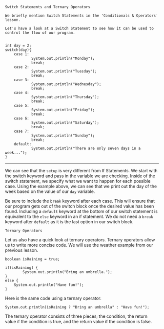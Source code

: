`Switch Statements and Ternary Operators`

    We briefly mention Switch Statements in the 'Conditionals & Operators'  lesson.

    Let's have a look at a Switch Statement to see how it can be used to control the flow of our program.


    int day = 2;
    switch(day){
        case 1:
                System.out.println("Monday");
                break;
        case 2:
                System.out.println("Tuesday");
                break;
        case 3:
                System.out.println("Wednesday");
                break;
        case 4:
                System.out.println("Thursday");
                break;
        case 5:
                System.out.println("Friday");
                break;
        case 6:
                System.out.println("Saturday");
                break;
        case 7:
                System.out.println("Sunday");
                break;
        default:
                System.out.println("There are only seven days in a week...");
    }
---------------------------------------------------------------------------
We can see that the `setup` is very different from If Statements.
We start with the switch keyword and pass in the variable we are checking.
Inside of the switch statement, we specify what we want to happen for each possible case. Using the example above, we can see that we print out the day of the week based on the value of our `day` variable.

Be sure to include the `break` keyword after each case. This will ensure that our program gets out of the switch block once the desired value has been found. Including a `default` keyword at the bottom of our switch statement is equivalent to the `else` keyword in an if statement. We do not need a `break` keyword after `default` as it is the last option in our switch block.

`Ternary Operators`

Let us also have a quick look at ternary operators. Ternary operators allow us to write more concise code. We will use the weather example from our previous lesson.

    boolean isRaining = true;
            
    if(isRaining) {
            System.out.println("Bring an umbrella.");
    }
    else {
        System.out.println("Have fun!");
    }

Here is the same code using a ternary operator:

    System.out.println(isRaining ? "Bring an umbrella" : "Have fun!");

The ternary operator consists of three pieces; the condition, the return value if the condition is true, and the return value if the condition is false.